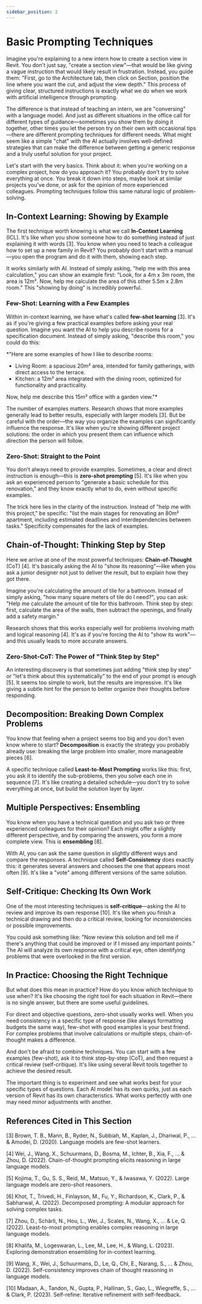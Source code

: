 ```yaml
---
sidebar_position: 2
---
```

# Basic Prompting Techniques

Imagine you're explaining to a new intern how to create a section view in Revit. You don't just say, "create a section view"—that would be like giving a vague instruction that would likely result in frustration. Instead, you guide them: "First, go to the Architecture tab, then click on Section, position the line where you want the cut, and adjust the view depth." This process of giving clear, structured instructions is exactly what we do when we work with artificial intelligence through prompting.

The difference is that instead of teaching an intern, we are "conversing" with a language model. And just as different situations in the office call for different types of guidance—sometimes you show them by doing it together, other times you let the person try on their own with occasional tips—there are different prompting techniques for different needs. What might seem like a simple "chat" with the AI actually involves well-defined strategies that can make the difference between getting a generic response and a truly useful solution for your project.

Let's start with the very basics. Think about it: when you're working on a complex project, how do you approach it? You probably don't try to solve everything at once. You break it down into steps, maybe look at similar projects you've done, or ask for the opinion of more experienced colleagues. Prompting techniques follow this same natural logic of problem-solving.

## In-Context Learning: Showing by Example

The first technique worth knowing is what we call **In-Context Learning** (ICL). It's like when you show someone how to do something instead of just explaining it with words [3]. You know when you need to teach a colleague how to set up a new family in Revit? You probably don't start with a manual—you open the program and do it with them, showing each step.

It works similarly with AI. Instead of simply asking, "help me with this area calculation," you can show an example first: "Look, for a 4m x 3m room, the area is 12m². Now, help me calculate the area of this other 5.5m x 2.8m room." This "showing by doing" is incredibly powerful.

### Few-Shot: Learning with a Few Examples

Within in-context learning, we have what's called **few-shot learning** [3]. It's as if you're giving a few practical examples before asking your real question. Imagine you want the AI to help you describe rooms for a specification document. Instead of simply asking, "describe this room," you could do this:

*"Here are some examples of how I like to describe rooms:
- Living Room: a spacious 20m² area, intended for family gatherings, with direct access to the terrace.
- Kitchen: a 12m² area integrated with the dining room, optimized for functionality and practicality.

Now, help me describe this 15m² office with a garden view."*

The number of examples matters. Research shows that more examples generally lead to better results, especially with larger models [3]. But be careful with the order—the way you organize the examples can significantly influence the response. It's like when you're showing different project solutions: the order in which you present them can influence which direction the person will follow.

### Zero-Shot: Straight to the Point

You don't always need to provide examples. Sometimes, a clear and direct instruction is enough—this is **zero-shot prompting** [5]. It's like when you ask an experienced person to "generate a basic schedule for this renovation," and they know exactly what to do, even without specific examples.

The trick here lies in the clarity of the instruction. Instead of "help me with this project," be specific: "list the main stages for renovating an 80m² apartment, including estimated deadlines and interdependencies between tasks." Specificity compensates for the lack of examples.

## Chain-of-Thought: Thinking Step by Step

Here we arrive at one of the most powerful techniques: **Chain-of-Thought** (CoT) [4]. It's basically asking the AI to "show its reasoning"—like when you ask a junior designer not just to deliver the result, but to explain how they got there.

Imagine you're calculating the amount of tile for a bathroom. Instead of simply asking, "how many square meters of tile do I need?", you can ask: "Help me calculate the amount of tile for this bathroom. Think step by step: first, calculate the area of the walls, then subtract the openings, and finally add a safety margin."

Research shows that this works especially well for problems involving math and logical reasoning [4]. It's as if you're forcing the AI to "show its work"—and this usually leads to more accurate answers.

### Zero-Shot-CoT: The Power of "Think Step by Step"

An interesting discovery is that sometimes just adding "think step by step" or "let's think about this systematically" to the end of your prompt is enough [5]. It seems too simple to work, but the results are impressive. It's like giving a subtle hint for the person to better organize their thoughts before responding.

## Decomposition: Breaking Down Complex Problems

You know that feeling when a project seems too big and you don't even know where to start? **Decomposition** is exactly the strategy you probably already use: breaking the large problem into smaller, more manageable pieces [6].

A specific technique called **Least-to-Most Prompting** works like this: first, you ask it to identify the sub-problems, then you solve each one in sequence [7]. It's like creating a detailed schedule—you don't try to solve everything at once, but build the solution layer by layer.

## Multiple Perspectives: Ensembling

You know when you have a technical question and you ask two or three experienced colleagues for their opinion? Each might offer a slightly different perspective, and by comparing the answers, you form a more complete view. This is **ensembling** [8].

With AI, you can ask the same question in slightly different ways and compare the responses. A technique called **Self-Consistency** does exactly this: it generates several answers and chooses the one that appears most often [9]. It's like a "vote" among different versions of the same solution.

## Self-Critique: Checking Its Own Work

One of the most interesting techniques is **self-critique**—asking the AI to review and improve its own response [10]. It's like when you finish a technical drawing and then do a critical review, looking for inconsistencies or possible improvements.

You could ask something like: "Now review this solution and tell me if there's anything that could be improved or if I missed any important points." The AI will analyze its own response with a critical eye, often identifying problems that were overlooked in the first version.

## In Practice: Choosing the Right Technique

But what does this mean in practice? How do you know which technique to use when? It's like choosing the right tool for each situation in Revit—there is no single answer, but there are some useful guidelines.

For direct and objective questions, zero-shot usually works well. When you need consistency in a specific type of response (like always formatting budgets the same way), few-shot with good examples is your best friend. For complex problems that involve calculations or multiple steps, chain-of-thought makes a difference.

And don't be afraid to combine techniques. You can start with a few examples (few-shot), ask it to think step-by-step (CoT), and then request a critical review (self-critique). It's like using several Revit tools together to achieve the desired result.

The important thing is to experiment and see what works best for your specific types of questions. Each AI model has its own quirks, just as each version of Revit has its own characteristics. What works perfectly with one may need minor adjustments with another.

## References Cited in This Section

[3] Brown, T. B., Mann, B., Ryder, N., Subbiah, M., Kaplan, J., Dhariwal, P., ... & Amodei, D. (2020). Language models are few-shot learners.

[4] Wei, J., Wang, X., Schuurmans, D., Bosma, M., Ichter, B., Xia, F., ... & Zhou, D. (2022). Chain-of-thought prompting elicits reasoning in large language models.

[5] Kojima, T., Gu, S. S., Reid, M., Matsuo, Y., & Iwasawa, Y. (2022). Large language models are zero-shot reasoners.

[6] Khot, T., Trivedi, H., Finlayson, M., Fu, Y., Richardson, K., Clark, P., & Sabharwal, A. (2022). Decomposed prompting: A modular approach for solving complex tasks.

[7] Zhou, D., Schärli, N., Hou, L., Wei, J., Scales, N., Wang, X., ... & Le, Q. (2022). Least-to-most prompting enables complex reasoning in large language models.

[8] Khalifa, M., Logeswaran, L., Lee, M., Lee, H., & Wang, L. (2023). Exploring demonstration ensembling for in-context learning.

[9] Wang, X., Wei, J., Schuurmans, D., Le, Q., Chi, E., Narang, S., ... & Zhou, D. (2022). Self-consistency improves chain of thought reasoning in language models.

[10] Madaan, A., Tandon, N., Gupta, P., Hallinan, S., Gao, L., Wiegreffe, S., ... & Clark, P. (2023). Self-refine: Iterative refinement with self-feedback.
```